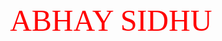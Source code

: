 <html>
  <body>
    <center>
      <font size=7 color=red face='arial black'>
            ABHAY SIDHU
     <center>
   <body>
<html>
